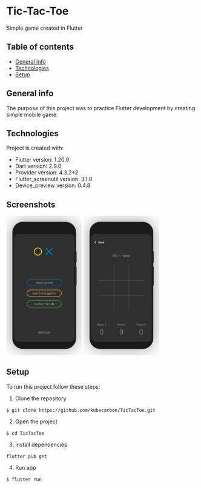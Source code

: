 # Tic-Tac-Toe

Simple game created in Flutter

## Table of contents

- [General info](#general-info)
- [Technologies](#technologies)
- [Setup](#setup)

## General info

The purpose of this project was to practice Flutter development by creating simple mobile game.

## Technologies

Project is created with:

- Flutter version: 1.20.0
- Dart version: 2.9.0
- Provider version: 4.3.2+2
- Flutter_screenutil version: 3.1.0
- Device_preview version: 0.4.8

## Screenshots

<img src="assets/screenshots/tictactoe-ss1.png" width="200">
<img src="assets/screenshots/tictactoe-ss2.png" width="200">




## Setup

To run this project follow these steps:

1. Clone the repository

```
$ git clone https://github.com/kubacarbon/TicTacToe.git
```

2. Open the project

```
$ cd TicTacToe
```

3. Install dependencies

```
flutter pub get
```

4. Run app

```
$ flutter run
```
